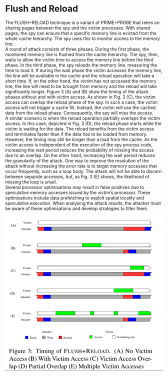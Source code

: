 
# Flush and Reload

The FLUSH+RELOAD technique is a variant of PRIME+PROBE that relies on sharing pages between the spy and the victim processes. With shared pages, the spy can ensure that a specific memory line is evicted from the whole cache hierarchy. The spy uses this to monitor access to the memory line.           
A round of attack consists of three phases. During the first phase, the monitored memory line is flushed from the cache hierarchy. The spy, then, waits to allow the victim time to access the memory line before the third phase. In the third phase, the spy reloads the memory line, measuring the time to load it. If during the wait phase the victim accesses the memory line, the line will be available in the cache and the reload operation will take a short time. If, on the other hand, the victim has not accessed the memory line, the line will need to be brought from memory and the reload will take significantly longer. Figure 3 (A) and (B) show the timing of the attack phases without and with victim access. As shown in Fig. 3 (C), the victim access can overlap the reload phase of the spy. In such a case, the victim access will not trigger a cache fill. Instead, the victim will use the cached data from the reload phase. Consequently,
the spy will miss the access.                       
A similar scenario is when the reload operation partially overlaps the victim access. In this case, depicted in Fig. 3 (D), the reload phase starts while the victim is waiting for the data. The reload benefits from the victim access and terminates faster than if the data has to be loaded from memory. However, the timing may still be longer than a load from the cache. As the victim access is independent of the execution of the spy process code, increasing the wait period reduces the probability of missing the access due to an overlap. On the other hand, increasing the wait period reduces the granularity of the attack. One way to improve the resolution of the attack without increasing the error rate is to target memory accesses that occur frequently, such as a loop body. The attack will not be able to discern between separate accesses, but, as Fig. 3 (E) shows, the likelihood of missing the loop is small.                    
Several processor optimisations may result in false positives due to speculative memory accesses issued by the victim’s processor. These optimisations include data prefetching to exploit spatial locality and speculative execution. When analysing the attack results, the attacker must be aware of these optimisations and develop strategies to filter them.                           


<img align="center" src="https://github.com/Apurv3377/Cloud-Security-Project/blob/master/Unbenannt.PNG">

